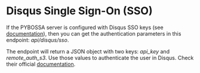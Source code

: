 # Disqus Single Sign-On (SSO)
If the PYBOSSA server is configured with Disqus SSO keys (see [documentation](configuration.md#disqus-single-sign-on-sso)), then you can get the authentication parameters in this endpoint: *api/disqus/sso*.

The endpoint will return a JSON object with two keys: *api\_key* and *remote\_auth\_s3*. Use those values to authenticate the user in Disqus. Check their official [documentation](https://help.disqus.com/customer/portal/articles/236206-integrating-single-sign-on).

